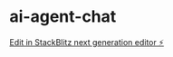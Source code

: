 # ai-agent-chat

[Edit in StackBlitz next generation editor ⚡️](https://stackblitz.com/~/github.com/lengoman/ai-agent-chat)